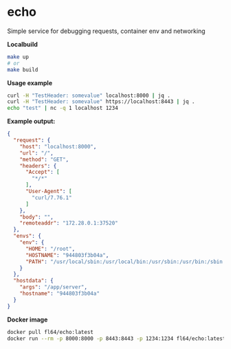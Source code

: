 echo
=========

Simple service for debugging requests, container env and networking

**Localbuild**
```bash
make up
# or
make build
```

**Usage example**
```bash
curl -H "TestHeader: somevalue" localhost:8000 | jq .
curl -H "TestHeader: somevalue" https://localhost:8443 | jq .
echo "test" | nc -q 1 localhost 1234
```

**Example output:**
```json
{
  "request": {
    "host": "localhost:8000",
    "url": "/",
    "method": "GET",
    "headers": {
      "Accept": [
        "*/*"
      ],
      "User-Agent": [
        "curl/7.76.1"
      ]
    },
    "body": "",
    "remoteaddr": "172.28.0.1:37520"
  },
  "envs": {
    "env": {
      "HOME": "/root",
      "HOSTNAME": "944803f3b04a",
      "PATH": "/usr/local/sbin:/usr/local/bin:/usr/sbin:/usr/bin:/sbin:/bin"
    }
  },
  "hostdata": {
    "args": "/app/server",
    "hostname": "944803f3b04a"
  }
}

```

**Docker image**
```bash
docker pull fl64/echo:latest
docker run --rm -p 8000:8000 -p 8443:8443 -p 1234:1234 fl64/echo:latest
```
